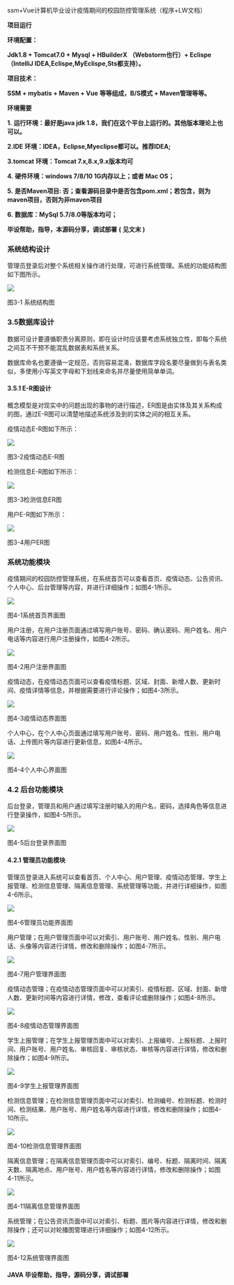 ssm+Vue计算机毕业设计疫情期间的校园防控管理系统（程序+LW文档）

**项目运行**

**环境配置：**

**Jdk1.8 + Tomcat7.0 + Mysql + HBuilderX** **（Webstorm也行）+ Eclispe（IntelliJ
IDEA,Eclispe,MyEclispe,Sts都支持）。**

**项目技术：**

**SSM + mybatis + Maven + Vue** **等等组成，B/S模式 + Maven管理等等。**

**环境需要**

**1.** **运行环境：最好是java jdk 1.8，我们在这个平台上运行的。其他版本理论上也可以。**

**2.IDE** **环境：IDEA，Eclipse,Myeclipse都可以。推荐IDEA;**

**3.tomcat** **环境：Tomcat 7.x,8.x,9.x版本均可**

**4.** **硬件环境：windows 7/8/10 1G内存以上；或者 Mac OS；**

**5.** **是否Maven项目: 否；查看源码目录中是否包含pom.xml；若包含，则为maven项目，否则为非maven项目**

**6.** **数据库：MySql 5.7/8.0等版本均可；**

**毕设帮助，指导，本源码分享，调试部署** **(** **见文末** **)**

### 系统结构设计

管理员登录后对整个系统相关操作进行处理，可进行系统管理。系统的功能结构图如下图所示。

![](./res/2b7a198f5c5d48b3a33b16fed04a48f7.png)

图3-1 系统结构图

### 3.5数据库设计

数据可设计要遵循职责分离原则，即在设计时应该要考虑系统独立性，即每个系统之间互不干预不能混乱数据表和系统关系。

数据库命名也要遵循一定规范，否则容易混淆，数据库字段名要尽量做到与表名类似，多使用小写英文字母和下划线来命名并尽量使用简单单词。

#### 3.5.1 E-R图设计

概念模型是对现实中的问题出现的事物的进行描述，ER图是由实体及其关系构成的图，通过E-R图可以清楚地描述系统涉及到的实体之间的相互关系。

疫情动态E-R图如下所示：

![](./res/d13b6e2f01024d169bdcbeaf06688d19.png)

图3-2疫情动态E-R图

检测信息E-R图如下所示：

![](./res/211b3630a939491db494eb164c6e27ea.png)

图3-3检测信息ER图

用户E-R图如下所示：

![](./res/3cddab80ae4146e69460868801681df6.png)

图3-4用户ER图

###

### 系统功能模块

疫情期间的校园防控管理系统，在系统首页可以查看首页、疫情动态、公告资讯、个人中心、后台管理等内容，并进行详细操作；如图4-1所示。

![](./res/40129d6fdf724b448ff69551f8ccf881.png)

图4-1系统首页界面图

用户注册，在用户注册页面通过填写用户账号、密码、确认密码、用户姓名、用户电话等内容进行用户注册操作，如图4-2所示。

![](./res/d4f6b72e94f541bba45d9ffa4d8cf5db.png)

图4-2用户注册界面图

疫情动态，在疫情动态页面可以查看疫情标题、区域、封面、新增人数、更新时间、疫情详情等信息，并根据需要进行评论操作；如图4-3所示。

![](./res/6792b0f567de48ffb5a4edd524c9f85f.png)

图4-3疫情动态界面图

个人中心，在个人中心页面通过填写用户账号、密码、用户姓名、性别、用户电话、上传图片等内容进行更新信息，如图4-4所示。

![](./res/9d0207685b2e4eea8a694835070ce7dd.png)

图4-4个人中心界面图

### 4.2 后台功能模块

后台登录，管理员和用户通过填写注册时输入的用户名，密码，选择角色等信息进行登录操作，如图4-5所示。

![](./res/e53393c24a0f447e8f6c0692aa42eda5.png)

图4-5后台登录界面图

#### 4.2.1 管理员功能模块

管理员登录进入系统可以查看首页、个人中心、用户管理、疫情动态管理、学生上报管理、检测信息管理、隔离信息管理、系统管理等功能，并进行详细操作，如图4-6所示。

![](./res/d07fc22b371e47b78ab10354f24a947d.png)

图4-6管理员功能界面图

用户管理；在用户管理页面中可以对索引、用户账号、用户姓名、性别、用户电话、头像等内容进行详情，修改和删除操作；如图4-7所示。

![](./res/2367ae146021491c9c1cb6429564e5bb.png)

图4-7用户管理界面图

疫情动态管理；在疫情动态管理页面中可以对索引、疫情标题、区域、封面、新增人数、更新时间等内容进行详情，修改，查看评论或删除操作；如图4-8所示。

![](./res/0cbde7c3d93f4c3f866ffbe96d8d8d8b.png)

图4-8疫情动态管理界面图

学生上报管理；在学生上报管理页面中可以对索引、上报编号、上报标题、上报时间、用户账号、用户姓名、审核回复、审核状态、审核等内容进行详情，修改和删除操作；如图4-9所示。

![](./res/2ddb1eec95ae424e91489649366023b9.png)

图4-9学生上报管理界面图

检测信息管理；在检测信息管理页面中可以对索引、检测编号、检测标题、检测时间、检测结果、用户账号、用户姓名等内容进行详情，修改和删除操作；如图4-10所示。

![](./res/496210847a9a431ebbbf875e2b14a0a3.png)

图4-10检测信息管理界面图

隔离信息管理；在隔离信息管理页面中可以对索引、编号、标题、隔离时间、隔离天数、隔离地点、用户账号、用户姓名等内容进行详情，修改和删除操作；如图4-11所示。

![](./res/6bcd7e618f3e46e7ac52f44923685efe.png)

图4-11隔离信息管理界面图

系统管理；在公告资讯页面中可以对索引、标题、图片等内容进行详情，修改和删除操作；还可以对轮播图管理进行详细操作；如图4-12所示。

![](./res/d0fba17fe9c9476ca58e665270efbdd3.png)

图4-12系统管理界面图

#### **JAVA** **毕设帮助，指导，源码分享，调试部署**

